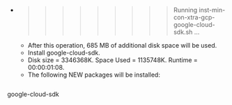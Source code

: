 * >>>>>>>>> Running inst-min-con-xtra-gcp-google-cloud-sdk.sh ...
  * After this operation, 685 MB of additional disk space will be used.
  * Install google-cloud-sdk.
  * Disk size = 3346368K. Space Used = 1135748K. Runtime = 00:00:01:08.
  * The following NEW packages will be installed:
  ```bash
google-cloud-sdk
  ```
